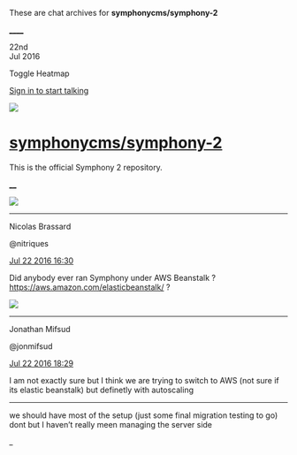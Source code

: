 These are chat archives for **symphonycms/symphony-2**

[__](/symphonycms/symphony-2/archives/2016/07/23)[__](/symphonycms/symphony-2/archives/2016/07/21)

22nd  
Jul 2016

Toggle Heatmap

[Sign in to start talking](/login?action=login&button=archive-login)

![](https://avatars-02.gitter.im/group/iv/3/57542c45c43b8c601977197e?s=48)

#  [symphonycms/symphony-2](/symphonycms/symphony-2)

This is the official Symphony 2 repository.

[ __](/orgs/symphonycms/rooms "More symphonycms rooms")

![](https://avatars1.githubusercontent.com/u/771169?v=3&s=30)

____

Nicolas Brassard

@nitriques

[Jul 22 2016
16:30](https://gitter.im/symphonycms/symphony-2?at=57924a3b32bd01d843a177d6)

Did anybody ever ran Symphony under AWS Beanstalk ?
<https://aws.amazon.com/elasticbeanstalk/> ?

![](https://avatars1.githubusercontent.com/u/859775?v=3&s=30)

____

Jonathan Mifsud

@jonmifsud

[Jul 22 2016
18:29](https://gitter.im/symphonycms/symphony-2?at=5792661a959ee82b3e3b57f6)

I am not exactly sure but I think we are trying to switch to AWS (not sure if
its elastic beanstalk) but definetly with autoscaling

____

we should have most of the setup (just some final migration testing to go)
dont but I haven’t really meen managing the server side

_

